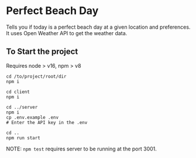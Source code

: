 # Perfect Beach Day
Tells you if today is a perfect beach day at a given location and preferences. It uses Open Weather API to get the weather data.

## To Start the project

Requires node > v16, npm > v8

```[bash]
cd /to/project/root/dir
npm i

cd client
npm i

cd ../server
npm i
cp .env.example .env
# Enter the API key in the .env

cd ..
npm run start
```

NOTE:
`npm test` requires server to be running at the port 3001.

